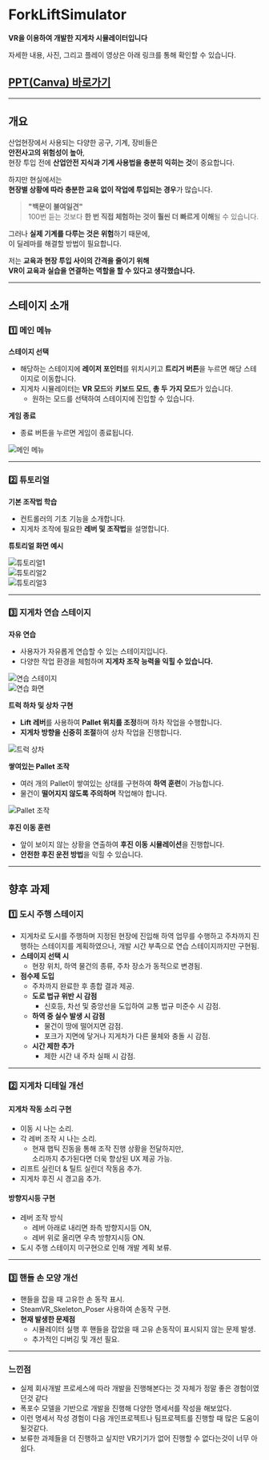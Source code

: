 #  ForkLiftSimulator  
**VR을 이용하여 개발한 지게차 시뮬레이터입니다**  

자세한 내용, 사진, 그리고 플레이 영상은 아래 링크를 통해 확인할 수 있습니다.
##  [PPT(Canva) 바로가기](https://www.canva.com/design/DAGcD0igoWU/2fEN4gZ7ayxXUdXio0dNWw/edit?utm_content=DAGcD0igoWU&utm_campaign=designshare&utm_medium=link2&utm_source=sharebutton)  

---

##  개요  
산업현장에서 사용되는 다양한 공구, 기계, 장비들은  
 **안전사고의 위험성이 높아**,  
현장 투입 전에 **산업안전 지식과 기계 사용법을 충분히 익히는 것**이 중요합니다.  

하지만 현실에서는  
 **현장별 상황에 따라 충분한 교육 없이 작업에 투입되는 경우**가 많습니다.  

> **"백문이 불여일견"**  
>  100번 듣는 것보다 **한 번 직접 체험하는 것이 훨씬 더 빠르게 이해**될 수 있습니다.  

그러나 **실제 기계를 다루는 것은 위험**하기 때문에,  
이 딜레마를 해결할 방법이 필요합니다.  

저는 **교육과 현장 투입 사이의 간격을 줄이기 위해**  
 **VR이 교육과 실습을 연결하는 역할을 할 수 있다고 생각했습니다.**  

---

##  스테이지 소개  

### 1️⃣ 메인 메뉴  
 **스테이지 선택**  
- 해당하는 스테이지에 **레이저 포인터**를 위치시키고 **트리거 버튼**을 누르면 해당 스테이지로 이동합니다.  
- 지게차 시뮬레이터는 **VR 모드**와 **키보드 모드**, **총 두 가지 모드**가 있습니다.  
  - 원하는 모드를 선택하여 스테이지에 진입할 수 있습니다.  

 **게임 종료**  
- 종료 버튼을 누르면 게임이 종료됩니다.  

![메인 메뉴](https://github.com/user-attachments/assets/12a15449-4788-4e65-8189-c874438fef76)  

---

### 2️⃣ 튜토리얼  
 **기본 조작법 학습**  
- 컨트롤러의 기초 기능을 소개합니다.  
- 지게차 조작에 필요한 **레버 및 조작법**을 설명합니다.  

 **튜토리얼 화면 예시**  

![튜토리얼1](https://github.com/user-attachments/assets/4415d4c8-78dc-430f-839a-9d052980596d)  
![튜토리얼2](https://github.com/user-attachments/assets/1141c378-df82-46b0-bc7d-872fd0764e35)  
![튜토리얼3](https://github.com/user-attachments/assets/971cc1df-afdb-4712-b4a9-277bab6c72cf)  

---

### 3️⃣ 지게차 연습 스테이지 
 **자유 연습**  
- 사용자가 자유롭게 연습할 수 있는 스테이지입니다.  
- 다양한 작업 환경을 체험하며 **지게차 조작 능력을 익힐 수 있습니다.**  

![연습 스테이지](https://github.com/user-attachments/assets/5b1b79ec-9a1e-45da-be54-06e09ec92716)  
![연습 화면](https://github.com/user-attachments/assets/52fbc11b-2c9a-444b-baa7-e49d6a468af4)  

 **트럭 하차 및 상차 구현**  
- **Lift 레버**를 사용하여 **Pallet 위치를 조정**하며 하차 작업을 수행합니다.  
- **지게차 방향을 신중히 조절**하여 상차 작업을 진행합니다.  

![트럭 상차](https://github.com/user-attachments/assets/1e8c6c35-1d82-4686-9589-b3021d73ddf0)  

 **쌓여있는 Pallet 조작**  
- 여러 개의 Pallet이 쌓여있는 상태를 구현하여 **하역 훈련**이 가능합니다.  
- 물건이 **떨어지지 않도록 주의하며** 작업해야 합니다.  

![Pallet 조작](https://github.com/user-attachments/assets/3de62b6c-a31c-4a54-a522-a0cb6c7aea14)  

 **후진 이동 훈련**  
- 앞이 보이지 않는 상황을 연출하여 **후진 이동 시뮬레이션**을 진행합니다.  
- **안전한 후진 운전 방법**을 익힐 수 있습니다.  

---

## 향후 과제  

### 1️⃣ 도시 주행 스테이지  
- 지게차로 도시를 주행하며 지정된 현장에 진입해 하역 업무를 수행하고 주차까지 진행하는 스테이지를 계획하였으나, 개발 시간 부족으로 연습 스테이지까지만 구현됨.  
- **스테이지 선택 시**  
  - 현장 위치, 하역 물건의 종류, 주차 장소가 동적으로 변경됨.  
- **점수제 도입**  
  - 주차까지 완료한 후 종합 결과 제공.  
  - **도로 법규 위반 시 감점**  
    - 신호등, 차선 및 중앙선을 도입하여 교통 법규 미준수 시 감점.  
  - **하역 중 실수 발생 시 감점**  
    - 물건이 땅에 떨어지면 감점.  
    - 포크가 지면에 닿거나 지게차가 다른 물체와 충돌 시 감점.  
  - **시간 제한 추가**  
    - 제한 시간 내 주차 실패 시 감점.  

---

### 2️⃣ 지게차 디테일 개선  
####  지게차 작동 소리 구현  
- 이동 시 나는 소리.  
- 각 레버 조작 시 나는 소리.  
  - 현재 햅틱 진동을 통해 조작 진행 상황을 전달하지만,  
    소리까지 추가된다면 더욱 향상된 UX 제공 가능.  
- 리프트 실린더 & 틸트 실린더 작동음 추가.  
- 지게차 후진 시 경고음 추가.  

####  방향지시등 구현  
- 레버 조작 방식  
  - 레버 아래로 내리면 좌측 방향지시등 ON,  
  - 레버 위로 올리면 우측 방향지시등 ON.  
- 도시 주행 스테이지 미구현으로 인해 개발 계획 보류.  

---

### 3️⃣ 핸들 손 모양 개선  
- 핸들을 잡을 때 고유한 손 동작 표시.  
- SteamVR_Skeleton_Poser 사용하여 손동작 구현.  
- **현재 발생한 문제점**  
  - 시뮬레이터 실행 후 핸들을 잡았을 때 고유 손동작이 표시되지 않는 문제 발생.  
  - 추가적인 디버깅 및 개선 필요.  

---

### 느낀점
- 실제 회사개발 프로세스에 따라 개발을 진행해본다는 것 자체가 정말 좋은 경험이였던것 같다
- 폭포수 모델을 기반으로 개발을 진행해 다양한 명세서를 작성을 해보았다.
- 이런 명세서 작성 경험이 다음 개인프로젝트나 팀프로젝트를 진행할 때 많은 도움이 될것같다.
- 보류한 과제들을 더 진행하고 싶지만 VR기기가 없어 진행할 수 없다는것이 너무 아쉽다.
